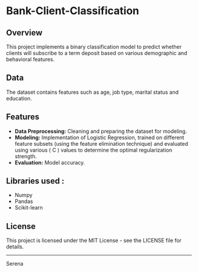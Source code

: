 # Bank-Client-Classification

## Overview
This project implements a binary classification model to predict whether clients will subscribe to a term deposit based on various demographic and behavioral features.

## Data
The dataset contains features such as age, job type, marital status and education.

## Features
- **Data Preprocessing:** Cleaning and preparing the dataset for modeling.
- **Modeling:** Implementation of Logistic Regression, trained on different feature subsets (using the feature elimination technique) and evaluated using various \( C \) values to determine the optimal regularization strength.
- **Evaluation:** Model accuracy.

## Libraries used : 
- Numpy
- Pandas
- Scikit-learn

## License
This project is licensed under the MIT License - see the LICENSE file for details.



---
Serena

